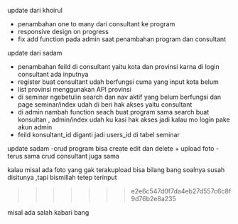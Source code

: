 update dari khoirul

- penambahan one to many dari consultant ke program
- responsive design on progress
- fix add function pada admin saat penambahan program dan consultant

update dari sadam

- penambahan feild di consultant yaitu kota dan provinsi karna di login consultant ada inputnya
- register buat consultant udah berfungsi cuma yang input kota belum
- list provinsi menggunakan API provinsi
- di seminar ngebetulin search dan nav aktif yang belum berfungsi dan page seminar/index udah di beri hak akses yaitu consultant
- di admin nambah function seach buat program sama search buat konsultan , admin/index udah ku kasi hak akses jadi kalau mo login pake akun admin
- feild konsultant_id diganti jadi users_id di tabel seminar

update sadam
-crud program bisa create edit dan delete + upload foto
-terus sama crud consultant juga sama 

kalau misal ada foto yang gak terakupload bisa bilang bang soalnya susah disitunya ,tapi bismillah tetep terinput
>>>>>>> e2e6c547d0f7da4eb27d557c6c8f9d76b2e8a235

misal ada salah kabari bang
